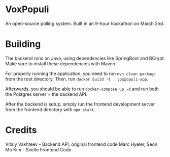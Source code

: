# VoxPopuli
An open-source polling system. Built in an 9-hour hackathon on March 2nd.

# Building
The backend runs on Java, using dependencies like SpringBoot and BCrypt. Make sure to install these dependencies with Maven.

For properly running the application, you need to run `mvn clean package` from the root directory. Then, run `docker build -t . voxpopuli-app`.

Afterwards, you should be able to run `docker-compose up -d` and run both the Postgres server + the backend API.

After the backend is setup, simply run the frontend development server from the frontend directory with `npm start`.

# Credits
Vitaly Vakhteev - Backend API, original frontend code
Marc Hyeler, Seon Mo Kim - Svelte Frontend Code
